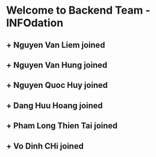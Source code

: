 # Welcome to Backend Team - INFOdation
## + Nguyen Van Liem joined
## + Nguyen Van Hung joined
## + Nguyen Quoc Huy joined
## + Dang Huu Hoang joined
## + Pham Long Thien Tai joined
## + Vo Dinh CHi joined
